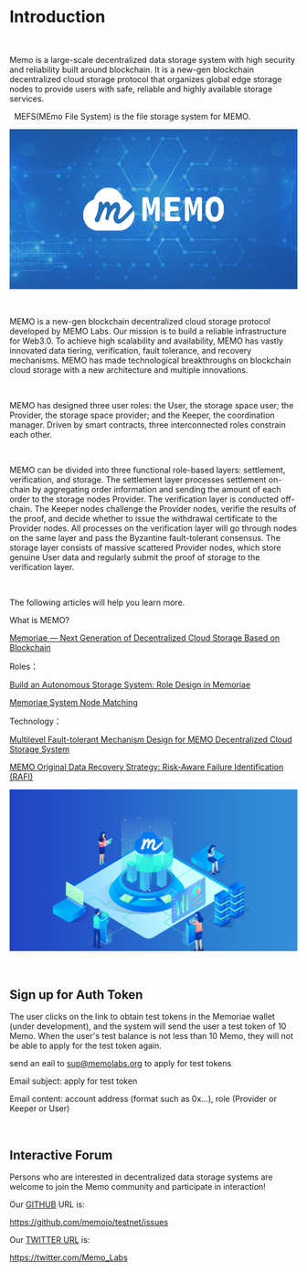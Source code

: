 # Introduction

&nbsp;

Memo is a large-scale decentralized data storage system with high security and reliability built around blockchain. It is a new-gen blockchain decentralized cloud storage protocol that organizes global edge storage nodes to provide users with safe, reliable and highly available storage services.

&nbsp;
MEFS(MEmo File System) is the file storage system for MEMO.

![memo](./memo-icon.png)

&nbsp;

MEMO is a new-gen blockchain decentralized cloud storage protocol developed by MEMO Labs. Our mission is to build a reliable infrastructure for Web3.0. To achieve high scalability and availability, MEMO has vastly innovated data tiering, verification, fault tolerance, and recovery mechanisms. MEMO has made technological breakthroughs on blockchain cloud storage with a new architecture and multiple innovations.

&nbsp;

MEMO has designed three user roles: the User, the storage space user; the Provider, the storage space provider; and the Keeper, the coordination manager. Driven by smart contracts, three interconnected roles constrain each other.

&nbsp;

MEMO can be divided into three functional role-based layers: settlement, verification, and storage. The settlement layer processes settlement on-chain by aggregating order information and sending the amount of each order to the storage nodes Provider. The verification layer is conducted off-chain. The Keeper nodes challenge the Provider nodes, verifie the results of the proof, and decide whether to issue the withdrawal certificate to the Provider nodes. All processes on the verification layer will go through nodes on the same layer and pass the Byzantine fault-tolerant consensus. The storage layer consists of massive scattered Provider nodes, which store genuine User data and regularly submit the proof of storage to the verification layer.

&nbsp;

The following articles will help you learn more.

What is MEMO?

[Memoriae — Next Generation of Decentralized Cloud Storage Based on Blockchain](https://memolabs.medium.com/memoriae-next-generation-of-decentralized-cloud-storage-based-on-blockchain-9151ab8c1aaa)

Roles：

[Build an Autonomous Storage System: Role Design in Memoriae](https://memolabs.medium.com/build-an-autonomous-storage-system-role-design-in-memoriae-f724c405ddc)

[Memoriae System Node Matching](https://memolabs.medium.com/memoriae-system-node-matching-d246fca41009)

Technology：

[Multilevel Fault-tolerant Mechanism Design for MEMO Decentralized Cloud Storage System](https://memolabs.medium.com/multilevel-fault-tolerant-mechanism-design-for-memo-decentralized-cloud-storage-system-f3c585eb401d)

[MEMO Original Data Recovery Strategy: Risk-Aware Failure Identification (RAFI)](https://medium.com/memolabs/the-risk-aware-failure-identification-rafi-strategy-of-memo-decentralized-cloud-storage-system-6c5990ec8cb3)

![memo-picture](./memoPic.png)

&nbsp;  

## Sign up for Auth Token

The user clicks on the link to obtain test tokens in the Memoriae wallet (under development), and the system will send the user a test token of 10 Memo. When the user's test balance is not less than 10 Memo, they will not be able to apply for the test token again.

send an eail to [sup@memolabs.org](mailto:sup@memolabs.org) to apply for test tokens

Email subject: apply for test token

Email content: account address (format such as 0x...), role (Provider or Keeper or User)

&nbsp; 

## Interactive Forum

Persons who are interested in decentralized data storage systems are welcome to join the Memo community and participate in interaction!

Our [GITHUB](https://github.com/memoio/testnet/issues) URL is:

https://github.com/memoio/testnet/issues

Our [TWITTER URL](https://twitter.com/Memo_Labs) is:

https://twitter.com/Memo_Labs